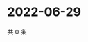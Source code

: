 # 2022-06-29

共 0 条

<!-- BEGIN WEIBO -->
<!-- 最后更新时间 Wed Jun 29 2022 06:17:12 GMT+0800 (China Standard Time) -->

<!-- END WEIBO -->
